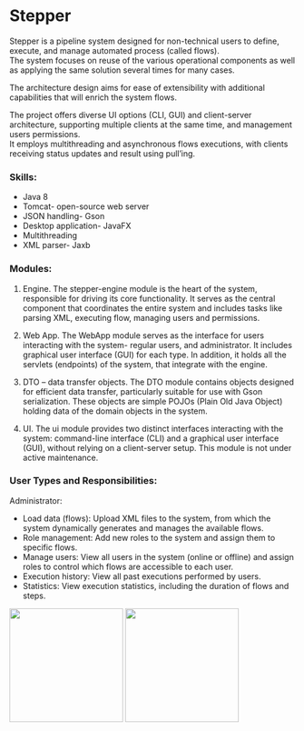 # Stepper
Stepper is a pipeline system designed for non-technical users to define, execute, and manage automated process (called flows).   
The system focuses on reuse of the various operational components as well as applying the same solution several times for many cases. 

The architecture design aims for ease of extensibility with additional capabilities that will enrich the system flows.

The project offers diverse UI options (CLI, GUI) and client-server architecture, supporting multiple clients at the same time, and management users permissions.   
It employs multithreading and asynchronous flows executions, with clients receiving status updates and result using pull’ing.

### Skills:
-	Java 8
-	Tomcat- open-source web server
-	JSON handling- Gson
-	Desktop application- JavaFX
-	Multithreading
- XML parser- Jaxb

### Modules:
1.	Engine. 
The stepper-engine module is the heart of the system, responsible for driving its core functionality. It serves as the central component that coordinates the entire system and includes tasks like parsing XML, executing flow, managing users and permissions.

2.	Web App.
The WebApp module serves as the interface for users interacting with the system- regular users, and administrator. It includes graphical user interface (GUI) for each type. In addition, it holds all the servlets (endpoints) of the system, that integrate with the engine.

3.	DTO – data transfer objects.
The DTO module contains objects designed for efficient data transfer, particularly suitable for use with Gson serialization. These objects are simple POJOs (Plain Old Java Object) holding data of the domain objects in the system.

4.	UI.
The ui module provides two distinct interfaces interacting with the system: command-line interface (CLI) and a graphical user interface (GUI), without relying on a client-server setup. This module is not under active maintenance.


### User Types and Responsibilities:
Administrator:
-	Load data (flows): Upload XML files to the system, from which the system dynamically generates and manages the available flows.
-	Role management: Add new roles to the system and assign them to specific flows.
-	Manage users: View all users in the system (online or offline) and assign roles to control which flows are accessible to each user.
-	Execution history: View all past executions performed by users.
-	Statistics: View execution statistics, including the duration of flows and steps.

<p float="left">
  <img src=""C:\Users\Adi\Desktop\JAVA\Stepper\Project\resources\App pictures\Admin1.png" width="200" />
  <img src=""C:\Users\Adi\Desktop\JAVA\Stepper\Project\resources\App pictures\Admin2.png"" width="200" />
</p>



  

